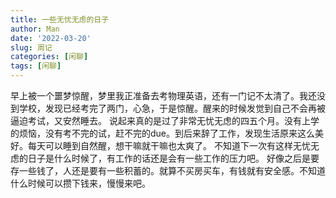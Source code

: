```yaml
---
title: 一些无忧无虑的日子
author: Man
date: '2022-03-20'
slug: 周记
categories: [闲聊]
tags: [闲聊]
---
```


早上被一个噩梦惊醒，梦里我正准备去考物理英语，还有一门记不太清了。我还没到学校，发现已经考完了两门，心急，于是惊醒。醒来的时候发觉到自己不会再被逼迫考试，又安然睡去。
说起来真的是过了非常无忧无虑的四五个月。没有上学的烦恼，没有考不完的试，赶不完的due。到后来辞了工作，发现生活原来这么美好。每天可以睡到自然醒，想干嘛就干嘛也太爽了。
不知道下一次有这样无忧无虑的日子是什么时候了，有工作的话还是会有一些工作的压力吧。
好像之后是要存一些钱了，人还是要有一些积蓄的。就算不买房买车，有钱就有安全感。不知道什么时候可以攒下钱来，慢慢来吧。